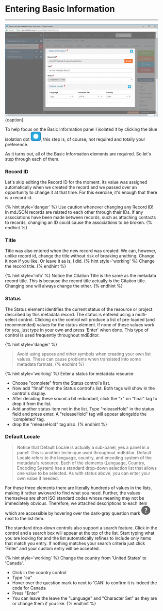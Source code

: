 # Entering Basic Information
---

![Editing Window - Main - Basic Information](/assets/get-started/edit-window-main-basic.png){caption}

To help focus on the <span class="md-panel">Basic Information</span> panel I isolated it by clicking the blue isolation dot ![](/assets/bullets/isolation-dot.png), this step is, of course, not required and totally your preference. 

As it turns out, all of the <span class="md-panel">Basic Information</span> elements are required.  So let's step through each of them. 

### Record ID <i class="fa fa-asterisk required" title="Required"> </i>

Let's skip editing the <span class="md-element">Record ID</span> for the moment.  Its value was assigned automatically when we created the record and we passed over an opportunity to change it at that time.  For this exercise, it's enough that there *is* a <span class="md-element">record id</span>.

{% hint style='danger' %}
  Use caution whenever changing any <span class="md-element">Record ID</span>!  In mdJSON records are related to each other through their IDs.  If any associations have been made between records, such as attaching contacts to records, changing an ID could cause the associations to be broken.
{% endhint %}

### Title <i class="fa fa-asterisk required" title="Required"> </i>

<span class="md-element">Title</span> was also entered when the new record was created.  We can, however, unlike <span class="md-element">record id</span>, change the <span class="md-element">title</span> without risk of breaking anything.  Change it now if you like.  Or leave it as is, I did. 
{% hint style='working' %}
   Change the record title.
{% endhint %}

{% hint style='info' %}
  Notice the <span class="md-panel">Citation</span> <span class="md-element">Title</span> is the same as the metadata record <span class="md-element">title</span>.  This is because the record title actually *is* the <span class="md-panel">Citation</span> <span class="md-element">title</span>. Changing one will always change the other.
{% endhint %}

### Status <i class="fa fa-asterisk required" title="Required"> </i>

The <span class="md-element">Status</span> element identifies the current status of the resource or project described by this metadata record.  The status is entered using a multi-select control.  Clicking on the control will produce a list of pre-loaded (and recommended) values for the <span class="md-element">status</span> element.  If none of these values work for you, just type in your own and press 'Enter' when done.  This type of control is used frequently throughout mdEditor.

{% hint style='danger' %}
>   Avoid using spaces and other symbols when creating your own list values.  These can cause problems when translated into some metadata formats.
{% endhint %}

{% hint style='working' %}
  Enter a status for metadata resource
  * Choose "complete" from the <span class="md-element">Status</span> control's list. 
  * Now add "final" from the <span class="md-element">Status</span> control's list.  Both tags will show in the control's display.
  * After deciding these sound a bit redundant, click the "x" on "final" tag to drop it from the list. 
  * Add another status item not in the list.  Type "releaseHold" in the status field and press enter.  A "releaseHold" tag will appear alongside the 'completed' tag.
  * drop the "releaseHold" tag also.
{% endhint %}

### Default Locale <i class="fa fa-asterisk required" title="Required"> </i>

> Notice that <span class="md-panel">Default Locale</span> is actually a sub-panel, yes a panel in a panel!  This is another technique used throughout mdEditor.  <span class="md-panel">Default Locale</span> refers to the language, country, and encoding system of the metadata's resource.  Each of the elements (<span class="md-element">Language</span>, <span class="md-element">Country</span>, <span class="md-element">Encoding System</span>) has a standard drop-down selection list that allows one value to be selected.  As with <span class="md-element">status</span> above, you can enter your own value if needed.  

For these three elements there are literally hundreds of values in the lists, making it rather awkward to find what you need.  Further, the values themselves are short ISO standard codes whose meaning may not be immediately obvious.  Therefore, we attached descriptions to each item which are accessible by hovering over the dark-gray question mark ![](/assets/bullets/question-dark.png) next to the list item.  

The standard drop-down controls also support a search feature.  Click in the control and a search box will appear at the top of the list. Start typing what you are looking for and the list automatically refines to include only items that match you entry.  If nothing matches your search criteria just click 'Enter' and your custom entry will be accepted.

{% hint style='working' %}
  Change the country from 'United States' to 'Canada'.
  * Click in the country control
  * Type "ca"
  * Hover over the question mark to next to 'CAN' to confirm it is indeed the code for Canada
  * Press "Enter"
  * You can leave the leave the "Language" and "Character Set" as they are or change them if you like.
{% endhint %}
